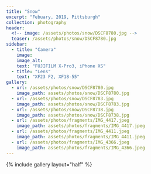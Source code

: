 ```yaml
---
title: "Snow"
excerpt: "Febuary, 2019, Pittsburgh"
collection: photography
header:
  <!-- image: /assets/photos/snow/DSCF8780.jpg -->
  teaser: /assets/photos/snow/DSCF8780.jpg
sidebar:
  - title: "Camera"
    image: 
    image_alt: 
    text: "FUJIFILM X-Pro3, iPhone XS"
  - title: "Lens"
    text: "XF23 F2, XF18-55"
gallery:
  - url: /assets/photos/snow/DSCF8780.jpg
    image_path: assets/photos/snow/DSCF8780.jpg
  - url: /assets/photos/snow/DSCF8783.jpg
    image_path: assets/photos/snow/DSCF8783.jpg
  - url: /assets/photos/snow/DSCF8738.jpg
    image_path: assets/photos/snow/DSCF8738.jpg
  - url: /assets/photos/fragments/IMG_4417.jpeg
    image_path: assets/photos/fragments/IMG_4417.jpeg
  - url: /assets/photos/fragments/IMG_4411.jpeg
    image_path: assets/photos/fragments/IMG_4411.jpeg
  - url: /assets/photos/fragments/IMG_4366.jpeg
    image_path: assets/photos/fragments/IMG_4366.jpeg
---
```



{% include gallery layout="half" %}
